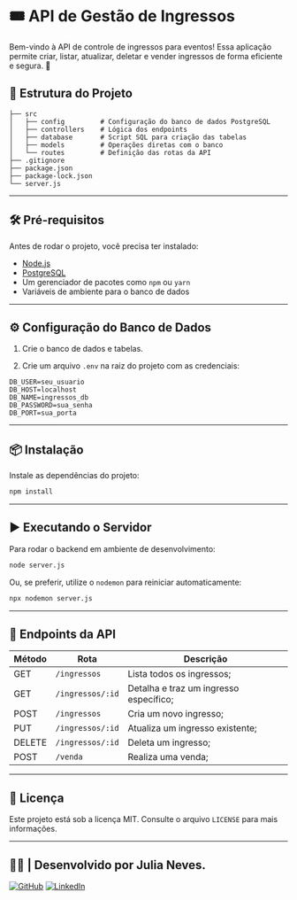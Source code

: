 # 🎟️ API de Gestão de Ingressos

Bem-vindo à API de controle de ingressos para eventos! Essa aplicação permite criar, listar, atualizar, deletar e vender ingressos de forma eficiente e segura. 🚀

## 📁 Estrutura do Projeto

```
├── src
│   ├── config         # Configuração do banco de dados PostgreSQL
│   ├── controllers    # Lógica dos endpoints
│   ├── database       # Script SQL para criação das tabelas
│   ├── models         # Operações diretas com o banco
│   └── routes         # Definição das rotas da API
├── .gitignore
├── package.json
├── package-lock.json
└── server.js
```

---

## 🛠️ Pré-requisitos

Antes de rodar o projeto, você precisa ter instalado:

- [Node.js](https://nodejs.org/)
- [PostgreSQL](https://www.postgresql.org/)
- Um gerenciador de pacotes como `npm` ou `yarn`
- Variáveis de ambiente para o banco de dados

---

## ⚙️ Configuração do Banco de Dados

1. Crie o banco de dados e tabelas.

2. Crie um arquivo `.env` na raiz do projeto com as credenciais:

```
DB_USER=seu_usuario
DB_HOST=localhost
DB_NAME=ingressos_db
DB_PASSWORD=sua_senha
DB_PORT=sua_porta
```

---

## 📦 Instalação

Instale as dependências do projeto:

```bash
npm install
```

---

## ▶️ Executando o Servidor

Para rodar o backend em ambiente de desenvolvimento:

```bash
node server.js
```

Ou, se preferir, utilize o `nodemon` para reiniciar automaticamente:

```bash
npx nodemon server.js
```

---

## 🚪 Endpoints da API

| Método | Rota               | Descrição                        |
|--------|--------------------|----------------------------------|
| GET    | `/ingressos`       | Lista todos os ingressos;        |
| GET    | `/ingressos/:id`   | Detalha e traz um ingresso específico; |
| POST   | `/ingressos`       | Cria um novo ingresso;           |
| PUT    | `/ingressos/:id`   | Atualiza um ingresso existente;  |
| DELETE | `/ingressos/:id`   | Deleta um ingresso;              |
| POST   | `/venda`           | Realiza uma venda;               |

---

## 📄 Licença

Este projeto está sob a licença MIT. Consulte o arquivo `LICENSE` para mais informações.

---

## 👩‍💻 | Desenvolvido por **Julia Neves**.

[![GitHub](https://img.shields.io/badge/GitHub-000?style=for-the-badge&logo=github&logoColor=white)](https://github.com/Julianeves01)
[![LinkedIn](https://img.shields.io/badge/LinkedIn-0077B5?style=for-the-badge&logo=linkedin&logoColor=white)](https://www.linkedin.com/in/julia-neves-252b202b1/)
